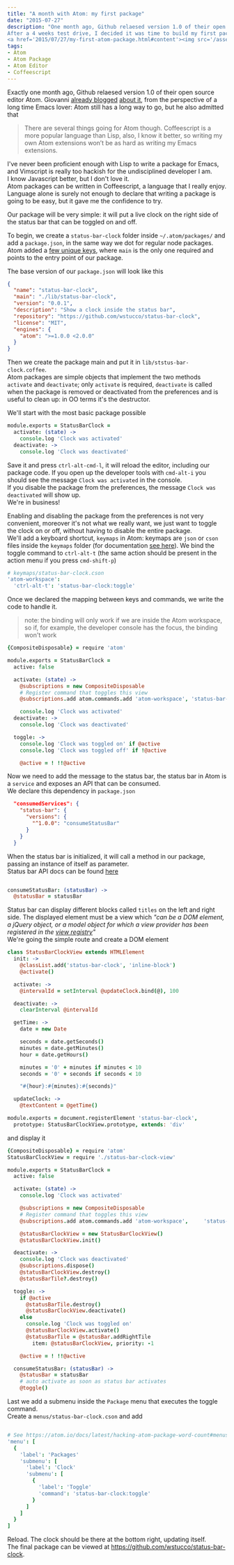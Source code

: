 ```yaml
---
title: "A month with Atom: my first package"
date: "2015-07-27"
description: "One month ago, Github relaesed version 1.0 of their open source editor Atom.<br>  
After a 4 weeks test drive, I decided it was time to build my first package.<br>
<a href='2015/07/27/my-first-atom-package.html#content'><img src='/assets/images/atom-mark@1200x630.png' title='Atom'></a>"
tags:
- Atom
- Atom Package
- Atom Editor
- Coffeescript
---
```


Exactly one month ago, Github relaesed version 1.0 of their open source editor Atom.
 Giovanni [already blogged](http://dev.mikamai.com/post/122755410549/a-month-long-atom-test-drive-from-an-emacs-fanatic) [about it](http://dev.mikamai.com/post/124331931184/atom-18-days-in), from the perspective of a long time Emacs lover: Atom still has a long way to go, but he also admitted that

> There are several things going for Atom though. Coffeescript is a more popular language than Lisp, also, I know it better, so writing my own Atom extensions won’t be as hard as writing my Emacs extensions.  

I've never been proficient enough with Lisp to write a package for Emacs, and Vimscript is really too hackish for the undisciplined developer I am.  
I know Javascript better, but I don't love it.  
Atom packages can be written in Coffeescript, a language that I really enjoy.  
Language alone is surely not enough to declare that writing a package is going to be easy, but it gave me the confidence to try.  

Our package will be very simple: it will put a live clock on the right side of the status bar that can be toggled on and off.  

To begin, we create a `status-bar-clock` folder inside `~/.atom/packages/` and add a `package.json`, in the same way we dot for regular node packages.  
Atom added a [few unique keys](https://atom.io/docs/v0.186.0/creating-a-package#packagejson), where `main` is the only one required and points to the entry point of our package.  

The base version of our `package.json` will look like this  

```json
{
  "name": "status-bar-clock",
  "main": "./lib/status-bar-clock",
  "version": "0.0.1",
  "description": "Show a clock inside the status bar",
  "repository": "https://github.com/wstucco/status-bar-clock",
  "license": "MIT",
  "engines": {
    "atom": ">=1.0.0 <2.0.0"
  }
}

```

Then we create the package main and put it in `lib/ststus-bar-clock.coffee`.  
Atom packages are simple objects that implement the two methods `activate` and `deactivate`; only `activate` is required, `deactivate` is called when the package is removed or deactivated from the preferences and is useful to clean up: in OO terms it's the destructor.  

We'll start with the most basic package possible

```coffeescript
module.exports = StatusBarClock =
  activate: (state) ->
    console.log 'Clock was activated'
  deactivate: ->
    console.log 'Clock was deactivated'
```

Save it and press `ctrl-alt-cmd-l`, it will reload the editor, including our package code. If you open up the developer tools with `cmd-alt-i` you should see the message `Clock was activated` in the console.  
If you disable the package from the preferences, the message `Clock was deactivated` will show up.  
We're in business!  

Enabling and disabling the package from the preferences is not very convenient, moreover it's not what we really want, we just want to toggle the clock on or off, without having to disable the entire package.  
We'll add a keyboard shortcut, `keymaps` in Atom: keymaps are `json` or `cson` files inside the `keymaps` folder (for documentation [see here](https://atom.io/docs/latest/behind-atom-keymaps-in-depth)).
We bind the toggle command to `ctrl-alt-t` (the same action should be present in the action menu if you press `cmd-shift-p`)

```coffeescript
# keymaps/status-bar-clock.cson
'atom-workspace':
  'ctrl-alt-t': 'status-bar-clock:toggle'
```

Once we declared the mapping between keys and commands, we write the code to handle it.

> note: the binding will only work if we are inside the Atom workspace, so if, for example, the developer console has the focus, the binding won't work  

```coffeescript
{CompositeDisposable} = require 'atom'

module.exports = StatusBarClock =
  active: false

  activate: (state) ->
    @subscriptions = new CompositeDisposable
    # Register command that toggles this view
    @subscriptions.add atom.commands.add 'atom-workspace', 'status-bar-clock:toggle': => @toggle()

    console.log 'Clock was activated'
  deactivate: ->
    console.log 'Clock was deactivated'

  toggle: ->
    console.log 'Clock was toggled on' if @active
    console.log 'Clock was toggled off' if !@active

    @active = ! !!@active
```

Now we need to add the message to the status bar, the status bar in Atom is a `service` and exposes an API that can be consumed.  
We declare this dependency in `package.json`  

```json
  "consumedServices": {
    "status-bar": {
      "versions": {
        "^1.0.0": "consumeStatusBar"
      }
    }
  }
```

When the status bar is initialized, it will call a method in our package, passing an instance of itself as parameter.  
Status bar API docs can be found [here](https://github.com/atom/status-bar)  


```coffeescript

consumeStatusBar: (statusBar) ->
  @statusBar = statusBar

```

Status bar can display different blocks called `titles` on the left and right side. The displayed element must be a view which *"can be a DOM element, a jQuery object, or a model object for which a view provider has been registered in the [view registry](https://atom.io/docs/api/v1.0.2/ViewRegistry)"*  
We're going the simple route and create a DOM element  

```coffeescript
class StatusBarClockView extends HTMLElement
  init: ->
    @classList.add('status-bar-clock', 'inline-block')
    @activate()

  activate: ->
    @intervalId = setInterval @updateClock.bind(@), 100

  deactivate: ->
    clearInterval @intervalId

  getTime: ->
    date = new Date

    seconds = date.getSeconds()
    minutes = date.getMinutes()
    hour = date.getHours()

    minutes = '0' + minutes if minutes < 10
    seconds = '0' + seconds if seconds < 10

    "#{hour}:#{minutes}:#{seconds}"

  updateClock: ->
    @textContent = @getTime()

module.exports = document.registerElement 'status-bar-clock',
  prototype: StatusBarClockView.prototype, extends: 'div'

```

and display it

```coffeescript
{CompositeDisposable} = require 'atom'
StatusBarClockView = require './status-bar-clock-view'

module.exports = StatusBarClock =
  active: false

  activate: (state) ->
    console.log 'Clock was activated'

    @subscriptions = new CompositeDisposable
    # Register command that toggles this view
    @subscriptions.add atom.commands.add 'atom-workspace',     'status-bar-clock:toggle': => @toggle()

    @statusBarClockView = new StatusBarClockView()
    @statusBarClockView.init()

  deactivate: ->
    console.log 'Clock was deactivated'
    @subscriptions.dispose()
    @statusBarClockView.destroy()
    @statusBarTile?.destroy()

  toggle: ->
    if @active
      @statusBarTile.destroy()
      @statusBarClockView.deactivate()
    else
      console.log 'Clock was toggled on'
      @statusBarClockView.activate()
      @statusBarTile = @statusBar.addRightTile
        item: @statusBarClockView, priority: -1

    @active = ! !!@active

  consumeStatusBar: (statusBar) ->
    @statusBar = statusBar
    # auto activate as soon as status bar activates
    @toggle()
```

Last we add a submenu inside the `Package` menu that executes the toggle command.  
Create a `menus/status-bar-clock.cson` and add

```coffeescript

# See https://atom.io/docs/latest/hacking-atom-package-word-count#menus for more details
'menu': [
  {
    'label': 'Packages'
    'submenu': [
      'label': 'Clock'
      'submenu': [
        {
          'label': 'Toggle'
          'command': 'status-bar-clock:toggle'
        }
      ]
    ]
  }
]

```

Reload. The clock should be there at the bottom right, updating itself.  
The final package can be viewed at https://github.com/wstucco/status-bar-clock.
